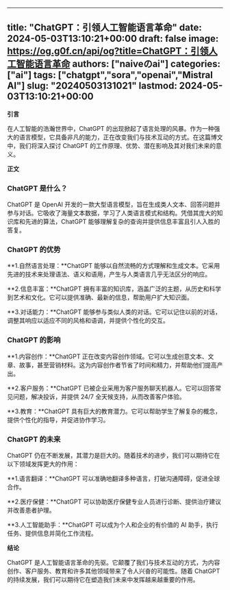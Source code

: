 
---
title: "ChatGPT：引领人工智能语言革命"
date: 2024-05-03T13:10:21+00:00
draft: false
image: https://og.g0f.cn/api/og?title=ChatGPT：引领人工智能语言革命
authors: ["naiveのai"]
categories: ["ai"]
tags: ["chatgpt","sora","openai","Mistral AI"]
slug: "20240503131021"
lastmod: 2024-05-03T13:10:21+00:00
---
**引言**

在人工智能的浩瀚世界中，ChatGPT 的出现掀起了语言处理的风暴。作为一种强大的语言模型，它具备非凡的能力，正在改变我们与技术互动的方式。在这篇博文中，我们将深入探讨 ChatGPT 的工作原理、优势、潜在影响及其对我们未来的意义。

**正文**

### ChatGPT 是什么？

ChatGPT 是 OpenAI 开发的一款大型语言模型，旨在生成类人文本、回答问题并参与对话。它吸收了海量文本数据，学习了人类语言模式和结构。凭借其庞大的知识库和先进的算法，ChatGPT 能够理解复杂的查询并提供信息丰富且引人入胜的答复。

### ChatGPT 的优势

**1.自然语言处理：**ChatGPT 能够以自然流畅的方式理解和生成文本。它采用先进的技术来处理语法、语义和语用，产生与人类语言几乎无法区分的响应。

**2.信息丰富：**ChatGPT 拥有丰富的知识库，涵盖广泛的主题，从历史和科学到艺术和文化。它可以提供准确、最新的信息，帮助用户扩大知识面。

**3.对话能力：**ChatGPT 能够参与类似人类的对话。它可以记住以前的对话，调整其响应以适应不同的风格和语调，并提供个性化的交互。

### ChatGPT 的影响

**1.内容创作：**ChatGPT 正在改变内容创作领域。它可以生成创意文本、文章、故事，甚至营销材料。这为内容创作者节省了时间和精力，并帮助他们提高产出。

**2.客户服务：**ChatGPT 已被企业采用为客户服务聊天机器人。它可以回答常见问题，解决投诉，并提供 24/7 全天候支持，从而改善客户体验。

**3.教育：**ChatGPT 具有巨大的教育潜力。它可以帮助学生了解复杂的概念，提供个性化的指导，并促进协作学习。

### ChatGPT 的未来

ChatGPT 仍在不断发展，其潜力是巨大的。随着技术的进步，我们可以期待它在以下领域发挥更大的作用：

**1.语言翻译：**ChatGPT 可以准确地翻译多种语言，打破沟通障碍，促进全球合作。

**2.医疗保健：**ChatGPT 可以协助医疗保健专业人员进行诊断、提供治疗建议并改善患者护理。

**3.人工智能助手：**ChatGPT 可以成为个人和企业的有价值的 AI 助手，执行任务、提供信息并简化工作流程。

**结论**

ChatGPT 是人工智能语言革命的先驱。它颠覆了我们与技术互动的方式，为内容创作、客户服务、教育和许多其他领域带来了令人兴奋的可能性。随着 ChatGPT 的持续发展，我们可以期待它在塑造我们未来中发挥越来越重要的作用。